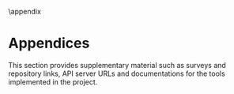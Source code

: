 \appendix

# Appendices

This section provides supplementary material such as surveys and repository links, API server URLs and documentations for the tools implemented in the project.

